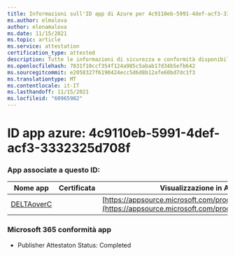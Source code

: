 ```yaml
---
title: Informazioni sull'ID app di Azure per 4c9110eb-5991-4def-acf3-3332325d708f
ms.author: elmalova
author: elenamalova
ms.date: 11/15/2021
ms.topic: article
ms.service: attestation
certification_type: attested
description: Tutte le informazioni di sicurezza e conformità disponibili per 4c9110eb-5991-4def-acf3-3332325d708f.
ms.openlocfilehash: 7831f10ccf354f124a985c5abab17d34b5efb642
ms.sourcegitcommit: e2058327f6190424ecc5d6d8b12afe60bd7dc1f3
ms.translationtype: MT
ms.contentlocale: it-IT
ms.lasthandoff: 11/15/2021
ms.locfileid: "60965982"
---
```

# <a name="azure-app-id-4c9110eb-5991-4def-acf3-3332325d708f"></a>ID app azure: 4c9110eb-5991-4def-acf3-3332325d708f


### <a name="apps-associated-with-this-id"></a>App associate a questo ID:
| **Nome app** | **Certificata** | **Visualizzazione in AppSource** |
|--------------|---------------|-----------------------|
| [DELTAoverC](https://docs.microsoft.com/microsoft-365-app-certification/forward/WA200003286) |  | [https://appsource.microsoft.com/product/office/WA200003286](https://appsource.microsoft.com/product/office/WA200003286) |

### <a name="microsoft-365-app-compliance-status"></a>Microsoft 365 conformità app
- Publisher Attestaton Status: Completed
